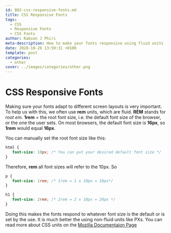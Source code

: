 ```yaml
---
id: 002-css-responsive-fonts.md
title: CSS Responsive Fonts
tags:
  - CSS
  - Responsive Fonts
  - CSS Fonts
author: Rabson J Phiri
meta-description: How to make your fonts responsive using fluid units
date: 2020-10-26 13:59:31 +0100
template: post
categories:
  - other
cover: ../images/categories/other.png
---
```


# CSS Responsive Fonts

Making sure your fonts adapt to different screen layouts is very important. To help us with this, we often use **rem** units, which are fluid. **REM** stands for *root em*. **1rem** = the root font size, i.e. the default font size of the browser, or the one the user sets. On most browsers, the default font size is **16px**, so **1rem** would equal **16px**.

You can manually set the root font size like this:

```css
html {
   font-size: 10px; /* You can put your desired default font size */
}
```

Therefore, **rem** all font sizes will refer to the 10px. So 

```css
p {
   font-size: 1rem; /* 1rem = 1 x 10px = 10px*/
}

h1 {
   font-size: 2rem; /* 2rem = 2 x 10px = 20px */
}
```

Doing this makes the fonts respond to whatever font size is the default or is set by the use. It is much better the using non-fluid units like PXs. You can read more about CSS units on the [Mozilla Documentaion Page](https://developer.mozilla.org/en-US/docs/Learn/CSS/Building_blocks/Values_and_units)